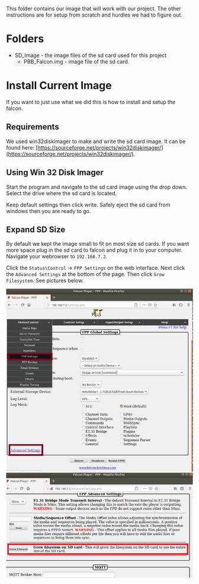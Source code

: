 This folder contains our image that will work with our project. The other instructions are for setup from scratch and hurdles we had to figure out.

# Folders
* SD_Image - the image files of the sd card used for this project
	* PBB_Falcon.img - image file of the sd card.

# Install Current Image
If you want to just use what we did this is how to install and setup the falcon.

## Requirements
We used win32diskimager to make and write the sd card image. It can be found here: [https://sourceforge.net/projects/win32diskimager/](https://sourceforge.net/projects/win32diskimager/).

## Using Win 32 Disk Imager
Start the program and navigate to the sd card image using the drop down. Select the drive where the sd card is located.

Keep default settings then click write. Safely eject the sd card from windows then you are ready to go.

## Expand SD Size
By default we kept the image small to fit on most size sd cards. If you want more space plug in the sd card to falcon and plug it in to your computer. Navigate your webrowser to `192.168.7.2`.

Click the `Status\Control` -> `FPP Settings` on the web interface. Next click the `Advanced Settings` at the bottom of the page. Then click `Grow Filesystem`. See pictures below.

![alt text](./Pictures/settings_page.png "Falcon Expand SD Card")
![alt text](./Pictures/grow_fs.png "Grow File System")
